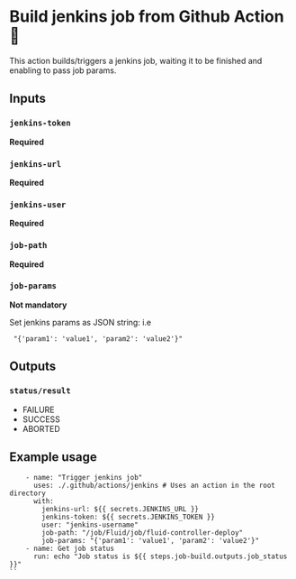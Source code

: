 # Build jenkins job from Github Action :rocket:

This action builds/triggers a jenkins job, waiting it to be finished and enabling to pass job params.

## Inputs

### `jenkins-token`

**Required**
 
 ### `jenkins-url`

**Required** 

### `jenkins-user`

**Required** 

### `job-path`

**Required** 

### `job-params`

**Not mandatory**

Set jenkins params as JSON string:
i.e 
```
 "{'param1': 'value1', 'param2': 'value2'}"
``` 


## Outputs

###  `status/result`

* FAILURE
* SUCCESS
* ABORTED


## Example usage
```
    - name: "Trigger jenkins job"
      uses: ./.github/actions/jenkins # Uses an action in the root directory
      with:
        jenkins-url: ${{ secrets.JENKINS_URL }}
        jenkins-token: ${{ secrets.JENKINS_TOKEN }}
        user: "jenkins-username"
        job-path: "/job/Fluid/job/fluid-controller-deploy"
        job-params: "{'param1': 'value1', 'param2': 'value2'}"
    - name: Get job status
      run: echo "Job status is ${{ steps.job-build.outputs.job_status }}"
``
